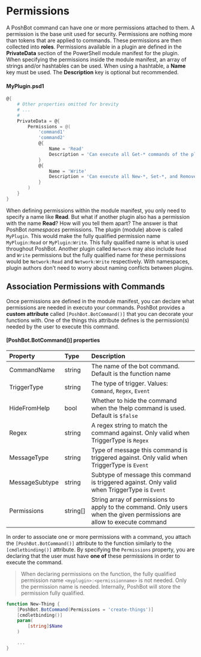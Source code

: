 
# Permissions

A PoshBot command can have one or more permissions attached to them.
A permission is the base unit used for security.
Permissions are nothing more than tokens that are applied to commands.
These permissions are then collected into **roles**.
Permissions available in a plugin are defined in the **PrivateData** section of the PowerShell module manifest for the plugin.
When specifying the permissions inside the module manifest, an array of strings and/or hashtables can be used.
When using a hashtable, a **Name** key must be used.
The **Description** key is optional but recommended.

#### MyPlugin.psd1

```powershell
@{
    # Other properties omitted for brevity
    # ...
    #
    PrivateData = @{
        Permissions = @(
            'command1'
            'command2'
            @{
                Name = 'Read'
                Description = 'Can execute all Get-* commands of the plugin'
            }
            @{
                Name = 'Write'
                Description = 'Can execute all New-*, Set-*, and Remove-* commands of the plugin'
            }
        )
    }
}
```

When defining permissions within the module manifest, you only need to specify a name like **Read**.
But what if another plugin also has a permission with the name **Read**?
How will you tell them apart?
The answer is that PoshBot *namespaces* permissions.
The plugin (module) above is called `MyPlugin`.
This would make the fully qualified permission name `MyPlugin:Read` or `MyPlugin:Write`.
This fully qualified name is what is used throughout PoshBot.
Another plugin called `Network` may also include `Read` and `Write` permissions but the fully qualified name for these permissions would be `Network:Read` and `Network:Write` respectively.
With namespaces, plugin authors don't need to worry about naming conflicts between plugins.

## Association Permissions with Commands

Once permissions are defined in the module manifest, you can declare what permissions are needed in executo your commands.
PoshBot provides a **custom attribute** called `[PoshBot.BotCommand()]` that you can decorate your functions with.
One of the things this attribute defines is the permission(s) needed by the user to execute this command.

#### [PoshBot.BotCommand()] properties

| Property       | Type     | Description |
| :--------------|:---------|:------------|
| CommandName    | string   | The name of the bot command. Default is the function name
| TriggerType    | string   | The type of trigger. Values: `Command`, `Regex`, `Event`
| HideFromHelp   | bool     | Whether to hide the command when the !help command is used. Default is `$false`
| Regex          | string   | A regex string to match the command against. Only valid when TriggerType is `Regex`
| MessageType    | string   | Type of message this command is triggered against. Only valid when TriggerType is `Event`
| MessageSubtype | string   | Subtype of message this command is triggered against. Only valid when TriggerType is `Event`
| Permissions    | string[] | String array of permissions to apply to the command. Only users when the given permissions are allow to execute command

In order to associate one or more permissions with a command, you attach the `[PoshBot.BotCommand()]` attribute to the function similarly to the `[cmdletbinding()]` attribute.
By specifying the `Permissions` property, you are declaring that the user must have **one of** these permissions in order to execute the command.

> When declaring permissions on the function, the fully qualified permission name `<myplugin>:<permissionname>` is not needed.
> Only the permission name is needed. Internally, PoshBot will store the permission fully qualified.

```powershell
function New-Thing {
    [PoshBot.BotCommand(Permissions = 'create-things')]
    [cmdletbinding()]
    param(
        [string]$Name
    )

    ...
}

```